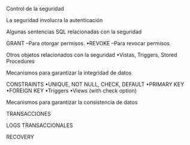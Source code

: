 







Control de la seguridad

La seguridad involucra la autenticación



Algunas sentencias SQL relacionadas con la seguridad

GRANT –Para otorgar permisos.
•REVOKE –Para revocar permisos



Otros objetos relacionados con la seguridad
•Vistas, Triggers, Stored Procedures



Mecanismos para garantizar la integridad de datos

CONSTRAINTS
•UNIQUE, NOT NULL, CHECK, DEFAULT
•PRIMARY KEY
•FOREIGN KEY
•Triggers
•Views (with check option)



Mecanismos para garantizar la consistencia de datos

TRANSACCIONES

LOGS TRANSACCIONALES

RECOVERY

